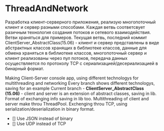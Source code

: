 # ThreadAndNetwork
Разработка клиент-серверного приложения, реализую многопоточный клиент и сервер разными способами.
Каждая ветвь соответсвует разичным технология создания потоков и сетевого взаимодействия.
Ветви храняться для примеров.
Текущая ветвь, последний коммит ClientServer_AbstractClass(15.06) - клиент и сервер представлены в виде абстрактных классов
хранящих в библиотеке классов, данные для обмена храняться в библиотеке классов, многопоточный сервер и клиент реализованы через
пул потоков, передача данных осуществляется по протоколу TCP с сериализацией/десериализацией в бинарный формат.

Making Client-Server console app, using different technologys for multithreading and networking
Every branch shows different technologys, saving for an example
Current branch - **ClientServer_AbstractClass (15.06)** - client and server is an extension of abstract classes, 
saving in lib. Format of exchanging info saving in lib too. Multithreading of client and server make throu ThreadPool. Exchenging throu TCP, using serialization/deserialization in binary format.

- [] Use JSON instead of binary 
- [] Use UDP instead of TCP
